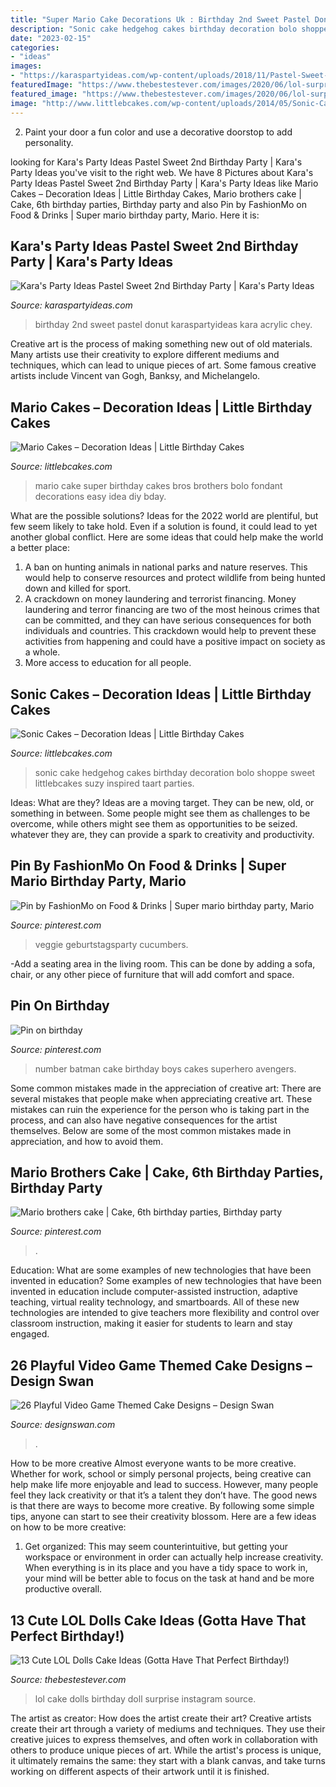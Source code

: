 ```yaml
---
title: "Super Mario Cake Decorations Uk : Birthday 2nd Sweet Pastel Donut Karaspartyideas Kara Acrylic Chey"
description: "Sonic cake hedgehog cakes birthday decoration bolo shoppe sweet littlebcakes suzy inspired taart parties"
date: "2023-02-15"
categories:
- "ideas"
images:
- "https://karaspartyideas.com/wp-content/uploads/2018/11/Pastel-Sweet-2nd-Birthday-Party-via-Karas-Party-Ideas-KarasPartyIdeas.com9_.jpg"
featuredImage: "https://www.thebestestever.com/images/2020/06/lol-surprise-doll-ideas-4-819x1024.jpg"
featured_image: "https://www.thebestestever.com/images/2020/06/lol-surprise-doll-ideas-4-819x1024.jpg"
image: "http://www.littlebcakes.com/wp-content/uploads/2014/05/Sonic-Cakes-Pictures.jpg"
---
```



2. Paint your door a fun color and use a decorative doorstop to add personality.

	

		
looking for Kara&#039;s Party Ideas Pastel Sweet 2nd Birthday Party | Kara&#039;s Party Ideas you've visit to the right web. We have 8 Pictures about Kara&#039;s Party Ideas Pastel Sweet 2nd Birthday Party | Kara&#039;s Party Ideas like Mario Cakes – Decoration Ideas | Little Birthday Cakes, Mario brothers cake | Cake, 6th birthday parties, Birthday party and also Pin by FashionMo on Food &amp; Drinks | Super mario birthday party, Mario. Here it is:
		
    
## Kara&#039;s Party Ideas Pastel Sweet 2nd Birthday Party | Kara&#039;s Party Ideas

<img loading=lazy src="https://karaspartyideas.com/wp-content/uploads/2018/11/Pastel-Sweet-2nd-Birthday-Party-via-Karas-Party-Ideas-KarasPartyIdeas.com9_.jpg" onerror="this.onerror=null;this.src='https://tse2.mm.bing.net/th?id=OIP.4Sm3_K9qWZVFXNG7gCWmHwHaLH&amp;pid=15.1';" alt="Kara&#039;s Party Ideas Pastel Sweet 2nd Birthday Party | Kara&#039;s Party Ideas">

_Source: karaspartyideas.com_

>birthday 2nd sweet pastel donut karaspartyideas kara acrylic chey. 

	

Creative art is the process of making something new out of old materials. Many artists use their creativity to explore different mediums and techniques, which can lead to unique pieces of art. Some famous creative artists include Vincent van Gogh, Banksy, and Michelangelo.

    
## Mario Cakes – Decoration Ideas | Little Birthday Cakes

<img loading=lazy src="http://www.littlebcakes.com/wp-content/uploads/2013/08/Super-Mario-Birthday-Cake.jpg" onerror="this.onerror=null;this.src='https://tse3.mm.bing.net/th?id=OIP.mJJHo8aWA0PpuBmEDwCkGQHaLH&amp;pid=15.1';" alt="Mario Cakes – Decoration Ideas | Little Birthday Cakes">

_Source: littlebcakes.com_

>mario cake super birthday cakes bros brothers bolo fondant decorations easy idea diy bday. 

	

What are the possible solutions?
Ideas for the 2022 world are plentiful, but few seem likely to take hold. Even if a solution is found, it could lead to yet another global conflict. Here are some ideas that could help make the world a better place: 
1. A ban on hunting animals in national parks and nature reserves. This would help to conserve resources and protect wildlife from being hunted down and killed for sport.
2. A crackdown on money laundering and terrorist financing. Money laundering and terror financing are two of the most heinous crimes that can be committed, and they can have serious consequences for both individuals and countries. This crackdown would help to prevent these activities from happening and could have a positive impact on society as a whole.
3. More access to education for all people.

    
## Sonic Cakes – Decoration Ideas | Little Birthday Cakes

<img loading=lazy src="http://www.littlebcakes.com/wp-content/uploads/2014/05/Sonic-Cakes-Pictures.jpg" onerror="this.onerror=null;this.src='https://tse1.mm.bing.net/th?id=OIP.rWMOHlWPuIQn-Y-op8VhRgHaHb&amp;pid=15.1';" alt="Sonic Cakes – Decoration Ideas | Little Birthday Cakes">

_Source: littlebcakes.com_

>sonic cake hedgehog cakes birthday decoration bolo shoppe sweet littlebcakes suzy inspired taart parties. 

	

Ideas: What are they?
Ideas are a moving target. They can be new, old, or something in between. Some people might see them as challenges to be overcome, while others might see them as opportunities to be seized. whatever they are, they can provide a spark to creativity and productivity.

    
## Pin By FashionMo On Food &amp; Drinks | Super Mario Birthday Party, Mario

<img loading=lazy src="https://i.pinimg.com/originals/c9/24/b1/c924b1a929eb612d6f9024921eeedf08.jpg" onerror="this.onerror=null;this.src='https://tse1.mm.bing.net/th?id=OIP.FNorrJSR4hANdEGniYGh_AHaJ4&amp;pid=15.1';" alt="Pin by FashionMo on Food &amp; Drinks | Super mario birthday party, Mario">

_Source: pinterest.com_

>veggie geburtstagsparty cucumbers. 

	

-Add a seating area in the living room. This can be done by adding a sofa, chair, or any other piece of furniture that will add comfort and space.

    
## Pin On Birthday

<img loading=lazy src="https://i.pinimg.com/736x/f6/d1/44/f6d1449292fd176dd540d1d5daac5293.jpg" onerror="this.onerror=null;this.src='https://tse2.mm.bing.net/th?id=OIP.8capcMVd3FQ2z0hOjbiV8QHaKB&amp;pid=15.1';" alt="Pin on birthday">

_Source: pinterest.com_

>number batman cake birthday boys cakes superhero avengers. 

	

Some common mistakes made in the appreciation of creative art:
There are several mistakes that people make when appreciating creative art. These mistakes can ruin the experience for the person who is taking part in the process, and can also have negative consequences for the artist themselves. Below are some of the most common mistakes made in appreciation, and how to avoid them.

    
## Mario Brothers Cake | Cake, 6th Birthday Parties, Birthday Party

<img loading=lazy src="https://i.pinimg.com/736x/5b/99/70/5b99704c8d8d50995bffddb18c6957b2--mario-brothers.jpg" onerror="this.onerror=null;this.src='https://tse1.mm.bing.net/th?id=OIP.1wX-X0Y6_HC1RQhbKxnwYgHaJ3&amp;pid=15.1';" alt="Mario brothers cake | Cake, 6th birthday parties, Birthday party">

_Source: pinterest.com_

>. 

	

Education: What are some examples of new technologies that have been invented in education?
Some examples of new technologies that have been invented in education include computer-assisted instruction, adaptive teaching, virtual reality technology, and smartboards. All of these new technologies are intended to give teachers more flexibility and control over classroom instruction, making it easier for students to learn and stay engaged.

    
## 26 Playful Video Game Themed Cake Designs – Design Swan

<img loading=lazy src="https://img.designswan.com/2014/11/gameCake/19.jpg" onerror="this.onerror=null;this.src='https://tse4.mm.bing.net/th?id=OIP.UjjQM8CfjwkFRE5q_jyWNgHaHa&amp;pid=15.1';" alt="26 Playful Video Game Themed Cake Designs – Design Swan">

_Source: designswan.com_

>. 

	

How to be more creative
Almost everyone wants to be more creative. Whether for work, school or simply personal projects, being creative can help make life more enjoyable and lead to success. However, many people feel they lack creativity or that it’s a talent they don’t have. The good news is that there are ways to become more creative. By following some simple tips, anyone can start to see their creativity blossom.
Here are a few ideas on how to be more creative:

1) Get organized: This may seem counterintuitive, but getting your workspace or environment in order can actually help increase creativity. When everything is in its place and you have a tidy space to work in, your mind will be better able to focus on the task at hand and be more productive overall.

    
## 13 Cute LOL Dolls Cake Ideas (Gotta Have That Perfect Birthday!)

<img loading=lazy src="https://www.thebestestever.com/images/2020/06/lol-surprise-doll-ideas-4-819x1024.jpg" onerror="this.onerror=null;this.src='https://tse2.mm.bing.net/th?id=OIP.ujKJFonZLmNeiYLkM668GwHaJQ&amp;pid=15.1';" alt="13 Cute LOL Dolls Cake Ideas (Gotta Have That Perfect Birthday!)">

_Source: thebestestever.com_

>lol cake dolls birthday doll surprise instagram source. 

	

The artist as creator: How does the artist create their art?
Creative artists create their art through a variety of mediums and techniques. They use their creative juices to express themselves, and often work in collaboration with others to produce unique pieces of art. While the artist's process is unique, it ultimately remains the same: they start with a blank canvas, and take turns working on different aspects of their artwork until it is finished.

